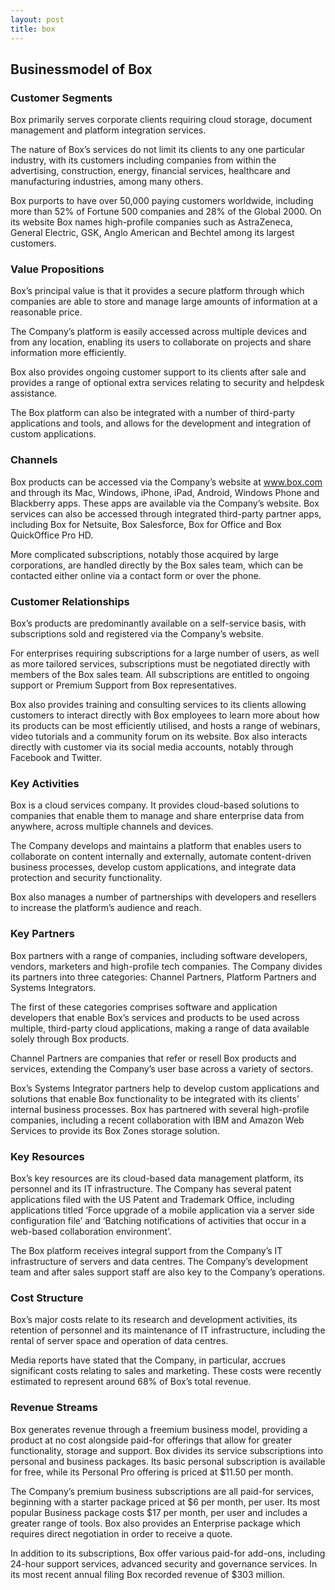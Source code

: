 ```yaml
---
layout: post
title: box
---
```


Businessmodel of Box
---------------------

### Customer Segments

Box primarily serves corporate clients requiring cloud storage, document management and platform integration services.

The nature of Box’s services do not limit its clients to any one particular industry, with its customers including companies from within the advertising, construction, energy, financial services, healthcare and manufacturing industries, among many others.

Box purports to have over 50,000 paying customers worldwide, including more than 52% of Fortune 500 companies and 28% of the Global 2000. On its website Box names high-profile companies such as AstraZeneca, General Electric, GSK, Anglo American and Bechtel among its largest customers.

### Value Propositions

Box’s principal value is that it provides a secure platform through which companies are able to store and manage large amounts of information at a reasonable price.

The Company’s platform is easily accessed across multiple devices and from any location, enabling its users to collaborate on projects and share information more efficiently.

Box also provides ongoing customer support to its clients after sale and provides a range of optional extra services relating to security and helpdesk assistance.

The Box platform can also be integrated with a number of third-party applications and tools, and allows for the development and integration of custom applications.

### Channels

Box products can be accessed via the Company’s website at www.box.com and through its Mac, Windows, iPhone, iPad, Android, Windows Phone and Blackberry apps. These apps are available via the Company’s website. Box services can also be accessed through integrated third-party partner apps, including Box for Netsuite, Box Salesforce, Box for Office and Box QuickOffice Pro HD.

More complicated subscriptions, notably those acquired by large corporations, are handled directly by the Box sales team, which can be contacted either online via a contact form or over the phone.

### Customer Relationships

Box’s products are predominantly available on a self-service basis, with subscriptions sold and registered via the Company’s website.

For enterprises requiring subscriptions for a large number of users, as well as more tailored services, subscriptions must be negotiated directly with members of the Box sales team. All subscriptions are entitled to ongoing support or Premium Support from Box representatives.

Box also provides training and consulting services to its clients allowing customers to interact directly with Box employees to learn more about how its products can be most efficiently utilised, and hosts a range of webinars, video tutorials and a community forum on its website. Box also interacts directly with customer via its social media accounts, notably through Facebook and Twitter.

### Key Activities

Box is a cloud services company. It provides cloud-based solutions to companies that enable them to manage and share enterprise data from anywhere, across multiple channels and devices.

The Company develops and maintains a platform that enables users to collaborate on content internally and externally, automate content-driven business processes, develop custom applications, and integrate data protection and security functionality.

Box also manages a number of partnerships with developers and resellers to increase the platform’s audience and reach.

### Key Partners

Box partners with a range of companies, including software developers, vendors, marketers and high-profile tech companies. The Company divides its partners into three categories: Channel Partners, Platform Partners and Systems Integrators.

The first of these categories comprises software and application developers that enable Box’s services and products to be used across multiple, third-party cloud applications, making a range of data available solely through Box products.

Channel Partners are companies that refer or resell Box products and services, extending the Company’s user base across a variety of sectors.

Box’s Systems Integrator partners help to develop custom applications and solutions that enable Box functionality to be integrated with its clients’ internal business processes. Box has partnered with several high-profile companies, including a recent collaboration with IBM and Amazon Web Services to provide its Box Zones storage solution.

### Key Resources

Box’s key resources are its cloud-based data management platform, its personnel and its IT infrastructure. The Company has several patent applications filed with the US Patent and Trademark Office, including applications titled ‘Force upgrade of a mobile application via a server side configuration file’ and ‘Batching notifications of activities that occur in a web-based collaboration environment’.

The Box platform receives integral support from the Company’s IT infrastructure of servers and data centres. The Company’s development team and after sales support staff are also key to the Company’s operations.

### Cost Structure

Box’s major costs relate to its research and development activities, its retention of personnel and its maintenance of IT infrastructure, including the rental of server space and operation of data centres.

Media reports have stated that the Company, in particular, accrues significant costs relating to sales and marketing. These costs were recently estimated to represent around 68% of Box’s total revenue.

### Revenue Streams

Box generates revenue through a freemium business model, providing a product at no cost alongside paid-for offerings that allow for greater functionality, storage and support. Box divides its service subscriptions into personal and business packages. Its basic personal subscription is available for free, while its Personal Pro offering is priced at $11.50 per month.

The Company’s premium business subscriptions are all paid-for services, beginning with a starter package priced at $6 per month, per user. Its most popular Business package costs $17 per month, per user and includes a greater range of tools. Box also provides an Enterprise package which requires direct negotiation in order to receive a quote.

In addition to its subscriptions, Box offer various paid-for add-ons, including 24-hour support services, advanced security and governance services. In its most recent annual filing Box recorded revenue of $303 million.
